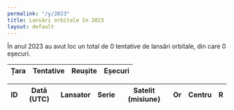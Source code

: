 ```yaml
---
permalink: "/y/2023"
title: Lansări orbitale în 2023
layout: default
---
```


În anul 2023 au avut loc un total de 0 tentative de lansări orbitale, din care 0 eșecuri.


| Țara   | Tentative   | Reușite   | Eșecuri   |
|--------|-------------|-----------|-----------|


| ID   | Dată (UTC)   | Lansator   | Serie   | Satelit (misiune)   | Or   | Centru   | R   |
|------|--------------|------------|---------|---------------------|------|----------|-----|
